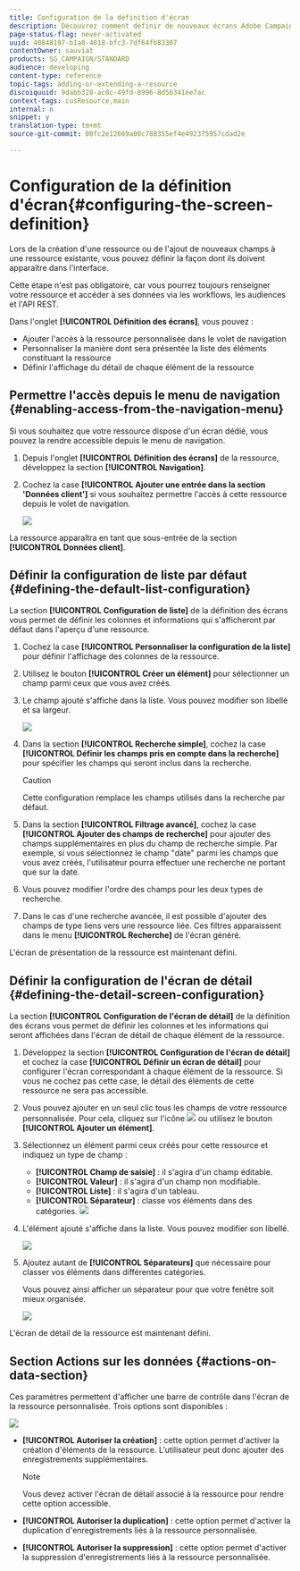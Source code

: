 ```yaml
---
title: Configuration de la définition d'écran
description: Découvrez comment définir de nouveaux écrans Adobe Campaign à partir de la structure des données des ressources.
page-status-flag: never-activated
uuid: 40848197-b1a0-4018-bfc3-7df64fb83307
contentOwner: sauviat
products: SG_CAMPAIGN/STANDARD
audience: developing
content-type: reference
topic-tags: adding-or-extending-a-resource
discoiquuid: 9dabb328-ac0c-49fd-8996-8d56341ee7ac
context-tags: cusResource,main
internal: n
snippet: y
translation-type: tm+mt
source-git-commit: 00fc2e12669a00c788355ef4e492375957cdad2e

---
```



# Configuration de la définition d'écran{#configuring-the-screen-definition}

Lors de la création d'une ressource ou de l'ajout de nouveaux champs à une ressource existante, vous pouvez définir la façon dont ils doivent apparaître dans l'interface.

Cette étape n'est pas obligatoire, car vous pourrez toujours renseigner votre ressource et accéder à ses données via les workflows, les audiences et l'API REST.

Dans l'onglet **[!UICONTROL Définition des écrans]**, vous pouvez :

* Ajouter l'accès à la ressource personnalisée dans le volet de navigation
* Personnaliser la manière dont sera présentée la liste des éléments constituant la ressource
* Définir l'affichage du détail de chaque élément de la ressource

## Permettre l'accès depuis le menu de navigation  {#enabling-access-from-the-navigation-menu}

Si vous souhaitez que votre ressource dispose d'un écran dédié, vous pouvez la rendre accessible depuis le menu de navigation.

1. Depuis l'onglet **[!UICONTROL Définition des écrans]** de la ressource, développez la section **[!UICONTROL Navigation]**.
1. Cochez la case **[!UICONTROL Ajouter une entrée dans la section 'Données client']** si vous souhaitez permettre l'accès à cette ressource depuis le volet de navigation.

   ![](assets/schema_extension_19.png)

La ressource apparaîtra en tant que sous-entrée de la section **[!UICONTROL Données client]**.

## Définir la configuration de liste par défaut {#defining-the-default-list-configuration}

La section **[!UICONTROL Configuration de liste]** de la définition des écrans vous permet de définir les colonnes et informations qui s'afficheront par défaut dans l'aperçu d'une ressource.

1. Cochez la case **[!UICONTROL Personnaliser la configuration de la liste]** pour définir l'affichage des colonnes de la ressource.
1. Utilisez le bouton **[!UICONTROL Créer un élément]** pour sélectionner un champ parmi ceux que vous avez créés.
1. Le champ ajouté s'affiche dans la liste. Vous pouvez modifier son libellé et sa largeur.

   ![](assets/schema_extension_20.png)

1. Dans la section **[!UICONTROL Recherche simple]**, cochez la case **[!UICONTROL Définir les champs pris en compte dans la recherche]** pour spécifier les champs qui seront inclus dans la recherche.

   >[!CAUTION]
   >
   >Cette configuration remplace les champs utilisés dans la recherche par défaut.

1. Dans la section **[!UICONTROL Filtrage avancé]**, cochez la case **[!UICONTROL Ajouter des champs de recherche]** pour ajouter des champs supplémentaires en plus du champ de recherche simple. Par exemple, si vous sélectionnez le champ "date" parmi les champs que vous avez créés, l'utilisateur pourra effectuer une recherche ne portant que sur la date.
1. Vous pouvez modifier l'ordre des champs pour les deux types de recherche.
1. Dans le cas d'une recherche avancée, il est possible d'ajouter des champs de type liens vers une ressource liée. Ces filtres apparaissent dans le menu **[!UICONTROL Recherche]** de l'écran généré.

L'écran de présentation de la ressource est maintenant défini.

## Définir la configuration de l'écran de détail  {#defining-the-detail-screen-configuration}

La section **[!UICONTROL Configuration de l'écran de détail]** de la définition des écrans vous permet de définir les colonnes et les informations qui seront affichées dans l'écran de détail de chaque élément de la ressource.

1. Développez la section **[!UICONTROL Configuration de l'écran de détail]** et cochez la case **[!UICONTROL Définir un écran de détail]** pour configurer l'écran correspondant à chaque élément de la ressource. Si vous ne cochez pas cette case, le détail des éléments de cette ressource ne sera pas accessible.
1. Vous pouvez ajouter en un seul clic tous les champs de votre ressource personnalisée. Pour cela, cliquez sur l'icône ![](assets/addallfieldsicon.png) ou utilisez le bouton **[!UICONTROL Ajouter un élément]**.
1. Sélectionnez un élément parmi ceux créés pour cette ressource et indiquez un type de champ :

   * **[!UICONTROL Champ de saisie]** : il s'agira d'un champ éditable.
   * **[!UICONTROL Valeur]** : il s'agira d'un champ non modifiable.
   * **[!UICONTROL Liste]** : il s'agira d'un tableau.
   * **[!UICONTROL Séparateur]** : classe vos éléments dans des catégories.
   ![](assets/schema_extension_23.png)

1. L'élément ajouté s'affiche dans la liste. Vous pouvez modifier son libellé.

   ![](assets/schema_extension_22.png)

1. Ajoutez autant de **[!UICONTROL Séparateurs]** que nécessaire pour classer vos éléments dans différentes catégories.

   Vous pouvez ainsi afficher un séparateur pour que votre fenêtre soit mieux organisée.

   ![](assets/schema_extension_25.png)

L'écran de détail de la ressource est maintenant défini.

## Section Actions sur les données  {#actions-on-data-section}

Ces paramètres permettent d'afficher une barre de contrôle dans l'écran de la ressource personnalisée. Trois options sont disponibles :

![](assets/schema_extension_actions.png)

* **[!UICONTROL Autoriser la création]** : cette option permet d'activer la création d'éléments de la ressource. L'utilisateur peut donc ajouter des enregistrements supplémentaires.

   >[!NOTE]
   >
   >Vous devez activer l'écran de détail associé à la ressource pour rendre cette option accessible.

* **[!UICONTROL Autoriser la duplication]** : cette option permet d'activer la duplication d'enregistrements liés à la ressource personnalisée.
* **[!UICONTROL Autoriser la suppression]** : cette option permet d'activer la suppression d'enregistrements liés à la ressource personnalisée.

